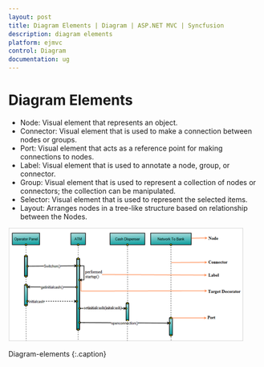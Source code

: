 ```yaml
---
layout: post
title: Diagram Elements | Diagram | ASP.NET MVC | Syncfusion
description: diagram elements
platform: ejmvc
control: Diagram
documentation: ug
---
```


# Diagram Elements

* Node: Visual element that represents an object.
* Connector: Visual element that is used to make a connection between nodes or groups.
* Port: Visual element that acts as a reference point for making connections to nodes.
* Label: Visual element that is used to annotate a node, group, or connector.
* Group: Visual element that is used to represent a collection of nodes or connectors; the collection can be manipulated.
* Selector: Visual element that is used to represent the selected items.
* Layout: Arranges nodes in a tree-like structure based on relationship between the Nodes.



![](Diagram-Elements_images/Diagram-Elements_img1.png)

Diagram-elements
{:.caption}



